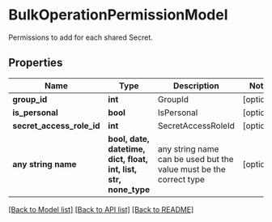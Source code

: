 # BulkOperationPermissionModel

Permissions to add for each shared Secret.

## Properties
Name | Type | Description | Notes
------------ | ------------- | ------------- | -------------
**group_id** | **int** | GroupId | [optional] 
**is_personal** | **bool** | IsPersonal | [optional] 
**secret_access_role_id** | **int** | SecretAccessRoleId | [optional] 
**any string name** | **bool, date, datetime, dict, float, int, list, str, none_type** | any string name can be used but the value must be the correct type | [optional]

[[Back to Model list]](../README.md#documentation-for-models) [[Back to API list]](../README.md#documentation-for-api-endpoints) [[Back to README]](../README.md)


